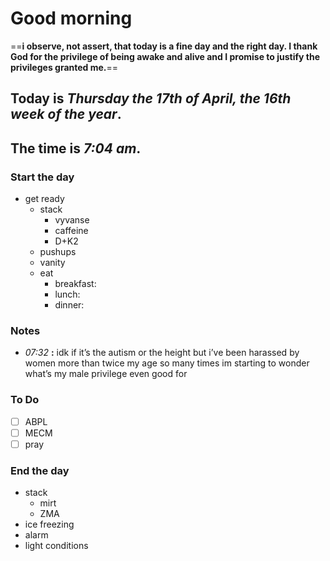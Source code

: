# Good morning

==**i observe, not assert, that today is a fine day and the right day. I thank God for the privilege of being awake and alive and I promise to justify the privileges granted me.**==

## Today is ***Thursday the 17th of April, the 16th week of the year***.
## The time is ***7:04 am***.
### Start the day
* get ready
	* stack
		* vyvanse
		* caffeine
		* D+K2
	* pushups
	* vanity
	* eat
		* breakfast:
		* lunch:
		* dinner:


### Notes


* *07:32* **:**   idk if it’s the autism or the height but i’ve been harassed by women more than twice my age so many times im starting to wonder what’s my male privilege even good for 


### To Do

- [ ] ABPL
- [ ] MECM
- [ ] pray

### End the day
* stack
	* mirt
	* ZMA
* ice freezing
* alarm
* light conditions

